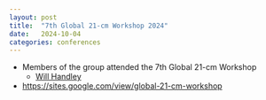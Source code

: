```yaml
---
layout: post
title:  "7th Global 21-cm Workshop 2024"
date:   2024-10-04 
categories: conferences
---
```


- Members of the group attended the 7th Global 21-cm Workshop
  - [Will Handley](people/will-handley)
- https://sites.google.com/view/global-21-cm-workshop
